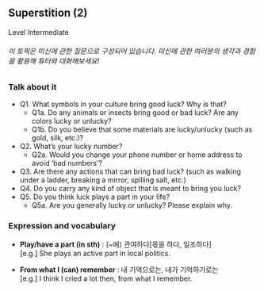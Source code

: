 ## Superstition (2)
Level Intermediate
###### 이 토픽은 미신에 관한 질문으로 구성되어 있습니다. 미신에 관한 여러분의 생각과 경험을 활용해 튜터와 대화해보세요!

### Talk about it
- Q1. What symbols in your culture bring good luck? Why is that?
  - Q1a. Do any animals or insects bring good or bad luck? Are any colors lucky or unlucky?
  - Q1b. Do you believe that some materials are lucky/unlucky (such as gold, silk, etc.)?
- Q2. What’s your lucky number?
  - Q2a. Would you change your phone number or home address to avoid ‘bad numbers'?
- Q3. Are there any actions that can bring bad luck?
(such as walking under a ladder, breaking a mirror, spilling salt, etc.)
- Q4. Do you carry any kind of object that is meant to bring you luck?
- Q5. Do you think luck plays a part in your life?
  - Q5a. Are you generally lucky or unlucky? Please explain why.
### Expression and vocabulary
- **Play/have a part (in sth)** : (~에) 관여하다[몫을 하다, 일조하다]  
[e.g.] She plays an active part in local politics.

- **From what I (can) remember** : 내 기억으로는, 내가 기억하기로는  
[e.g.] I think I cried a lot then, from what I remember.


